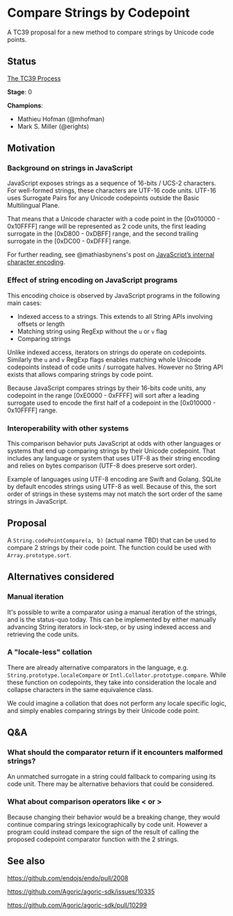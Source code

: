 # Compare Strings by Codepoint

A TC39 proposal for a new method to compare strings by Unicode code points.

## Status

[The TC39 Process](https://tc39.es/process-document/)

**Stage**: 0

**Champions**:
- Mathieu Hofman (@mhofman)
- Mark S. Miller (@erights)

## Motivation

### Background on strings in JavaScript

JavaScript exposes strings as a sequence of 16-bits / UCS-2 characters. For well-formed strings, these characters are UTF-16 code units. UTF-16 uses Surrogate Pairs for any Unicode codepoints outside the Basic Multilingual Plane.

That means that a Unicode character with a code point in the [0x010000 - 0x10FFFF] range will be represented as 2 code units, the first leading surrogate in the [0xD800 - 0xDBFF] range, and the second trailing surrogate in the [0xDC00 - 0xDFFF] range.

For further reading, see @mathiasbynens's post on [JavaScript’s internal character encoding](https://mathiasbynens.be/notes/javascript-encoding).

### Effect of string encoding on JavaScript programs

This encoding choice is observed by JavaScript programs in the following main cases:
- Indexed access to a strings. This extends to all String APIs involving offsets or length
- Matching string using RegExp without the `u` or `v` flag
- Comparing strings

Unlike indexed access, iterators on strings do operate on codepoints. Similarly the `u` and `v` RegExp flags enables matching whole Unicode codepoints instead of code units / surrogate halves. However no String API exists that allows comparing strings by code point.

Because JavaScript compares strings by their 16-bits code units, any codepoint in the range [0xE0000 - 0xFFFF] will sort after a leading surrogate used to encode the first half of a codepoint in the [0x010000 - 0x10FFFF] range.

### Interoperability with other systems

This comparison behavior puts JavaScript at odds with other languages or systems that end up comparing strings by their Unicode codepoint. That includes any language or system that uses UTF-8 as their string encoding and relies on bytes comparison (UTF-8 does preserve sort order).

Example of languages using UTF-8 encoding are Swift and Golang. SQLite by default encodes strings using UTF-8 as well. Because of this, the sort order of strings in these systems may not match the sort order of the same strings in JavaScript.

## Proposal

A `String.codePointCompare(a, b)` (actual name TBD) that can be used to compare 2 strings by their code point. The function could be used with `Array.prototype.sort`.

## Alternatives considered

### Manual iteration

It's possible to write a comparator using a manual iteration of the strings, and is the status-quo today. This can be implemented by either manually advancing String iterators in lock-step, or by using indexed access and retrieving the code units.

### A "locale-less" collation

There are already alternative comparators in the language, e.g. `String.prototype.localeCompare` or `Intl.Collator.prototype.compare`. While these function on codepoints, they take into consideration the locale and collapse characters in the same equivalence class.

We could imagine a collation that does not perform any locale specific logic, and simply enables comparing strings by their Unicode code point.

## Q&A

### What should the comparator return if it encounters malformed strings?

An unmatched surrogate in a string could fallback to comparing using its code unit. There may be alternative behaviors that could be considered.

### What about comparison operators like < or >

Because changing their behavior would be a breaking change, they would continue comparing strings lexicographically by code unit. However a program could instead compare the sign of the result of calling the proposed codepoint comparator function with the 2 strings.

## See also

https://github.com/endojs/endo/pull/2008

https://github.com/Agoric/agoric-sdk/issues/10335

https://github.com/Agoric/agoric-sdk/pull/10299

